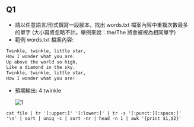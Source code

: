 ## Q1
 - 請以任意語⾔/形式撰寫⼀段腳本，找出 words.txt 檔案內容中重複次數最多的單字 (⼤⼩寫將忽略不計。舉例來說：the/The 將會被視為相同單字)
 - 範例 words.txt 檔案內容:
```txt
Twinkle, twinkle, little star, 
How I wonder what you are. 
Up above the world so high, 
Like a diamond in the sky. 
Twinkle, twinkle, little star, 
How I wonder what you are! 
```
- 預期輸出: 4 twinkle
  
  ![1](https://github.com/ericyan0311/test/assets/77430166/2c878e5b-a410-42c4-88a1-f6be3c5e3a33)

```
cat file | tr '[:upper:]' '[:lower:]' | tr -s '[:punct:][:space:]' '\n' | sort | uniq -c | sort -nr | head -n 1 | awk '{print $1,$2}'
```
